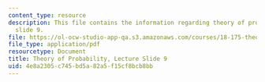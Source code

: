 ```yaml
---
content_type: resource
description: This file contains the information regarding theory of probability, lecture
  slide 9.
file: https://ol-ocw-studio-app-qa.s3.amazonaws.com/courses/18-175-theory-of-probability-spring-2014/4e8a2305c745bd5a82a5f15cf8bcb8bb_MIT18_175S14_Lecture9.pdf
file_type: application/pdf
resourcetype: Document
title: Theory of Probability, Lecture Slide 9
uid: 4e8a2305-c745-bd5a-82a5-f15cf8bcb8bb
---
```

